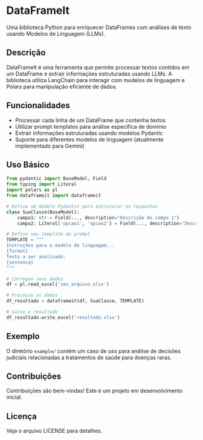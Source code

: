 # DataFrameIt

Uma biblioteca Python para enriquecer DataFrames com análises de texto usando Modelos de Linguagem (LLMs).

## Descrição

DataFrameIt é uma ferramenta que permite processar textos contidos em um DataFrame e extrair informações estruturadas usando LLMs. A biblioteca utiliza LangChain para interagir com modelos de linguagem e Polars para manipulação eficiente de dados.

## Funcionalidades

- Processar cada linha de um DataFrame que contenha textos
- Utilizar prompt templates para análise específica de domínio
- Extrair informações estruturadas usando modelos Pydantic
- Suporte para diferentes modelos de linguagem (atualmente implementado para Gemini)

## Uso Básico

```python
from pydantic import BaseModel, Field
from typing import Literal
import polars as pl
from dataframeit import dataframeit

# Defina um modelo Pydantic para estruturar as respostas
class SuaClasse(BaseModel):
    campo1: str = Field(..., description="Descrição do campo 1")
    campo2: Literal['opcao1', 'opcao2'] = Field(..., description="Descrição do campo 2")

# Defina seu template de prompt
TEMPLATE = """
Instruções para o modelo de linguagem...
{format}
Texto a ser analisado:
{sentenca}
"""

# Carregue seus dados
df = pl.read_excel('seu_arquivo.xlsx')

# Processe os dados
df_resultado = dataframeit(df, SuaClasse, TEMPLATE)

# Salve o resultado
df_resultado.write_excel('resultado.xlsx')
```

## Exemplo

O diretório `example/` contém um caso de uso para análise de decisões judiciais relacionadas a tratamentos de saúde para doenças raras.

## Contribuições

Contribuições são bem-vindas! Este é um projeto em desenvolvimento inicial.

## Licença

Veja o arquivo LICENSE para detalhes.